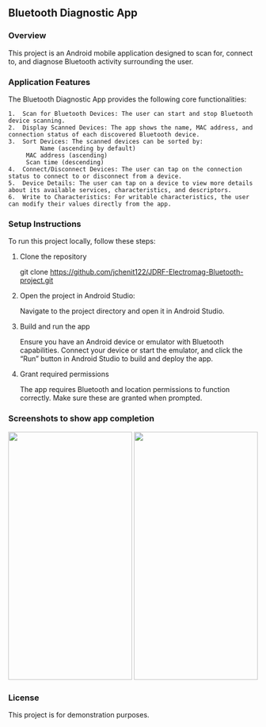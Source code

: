 ## Bluetooth Diagnostic App

### Overview

This project is an Android mobile application designed to scan for, connect to, and diagnose Bluetooth activity surrounding the user. 

### Application Features

The Bluetooth Diagnostic App provides the following core functionalities:

	1.	Scan for Bluetooth Devices: The user can start and stop Bluetooth device scanning.
	2.	Display Scanned Devices: The app shows the name, MAC address, and connection status of each discovered Bluetooth device.
	3.	Sort Devices: The scanned devices can be sorted by:
             Name (ascending by default)
		 MAC address (ascending)
		 Scan time (descending)
	4.	Connect/Disconnect Devices: The user can tap on the connection status to connect to or disconnect from a device.
	5.	Device Details: The user can tap on a device to view more details about its available services, characteristics, and descriptors.
	6.	Write to Characteristics: For writable characteristics, the user can modify their values directly from the app.

### Setup Instructions

To run this project locally, follow these steps:

1. Clone the repository
   
   git clone https://github.com/jchenit122/JDRF-Electromag-Bluetooth-project.git
   
2. Open the project in Android Studio:
   
   Navigate to the project directory and open it in Android Studio.
   
3. Build and run the app
  
   Ensure you have an Android device or emulator with Bluetooth capabilities.
   Connect your device or start the emulator, and click the “Run” button in Android Studio to build and deploy the app.
   
4. Grant required permissions
   
   The app requires Bluetooth and location permissions to function correctly. Make sure these are granted when prompted.
   

### Screenshots to show app completion

<img src="https://github.com/user-attachments/assets/b2b626fc-57c8-4c94-84f4-17b5c053ca7e" width="250" height="500" />

<img src="https://github.com/user-attachments/assets/0205f4d3-4a2c-46b9-ba14-1c82b26a7c83" width="250" height="500" />


### License

This project is for demonstration purposes.
